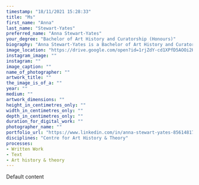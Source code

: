 ```yaml
---
timestamp: "18/11/2021 15:28:33"
title: "Ms"
first_name: "Anna"
last_name: "Stewart-Yates"
preferred_name: "Anna Stewart-Yates"
your_degree: "Bachelor of Art History and Curatorship (Honours)"
biography: "Anna Stewart-Yates is a Bachelor of Art History and Curatorship (Honours) student. Her thesis is titled ‘Modernist Japanese-ness: A Genealogy of Intercultural Design Exchange’. As encountered in design for the home today, the ideas of ‘Japanese-ness’ and ‘modernism’ are twins. Born together in the early twentieth century, the DNA of the one is encoded with that of the other. By placing the example of Yanagi Soetsu’s mingei theory alongside Frank Lloyd Wright’s domestic architecture, Anna’s thesis illustrates the layered matrices of influence, reflexivity and reinterpretation which characterised early twentieth-century intercultural design exchange. These processes and relationships produced the present phenomenon whereby extant ideas of ‘Japanese-ness’ and ‘the modern home’ are uncannily similar – not because one ‘copied’ or ‘appropriated’ the ‘original’ or ‘authentic’ source, but because each co-gestated with the other. Through this ‘way of seeing’ Anna’s research seeks to destabilise the normativity of the present and reveal alternative possibilities for future research."
image_location: "https://drive.google.com/open?id=1rjZdY-cd1XPfD5AOOi2Hmy2th4kws-Np"
instagram_image: ""
instagram: ""
image_caption: ""
name_of_photographer: ""
artwork_title: ""
the_image_is_of_a: ""
year: ""
medium: ""
artwork_dimensions: ""
height_in_centimetres_only: ""
width_in_centimetres_only: ""
depth_in_centimetres_only: ""
duration_for_digital_work: ""
photographer_name: ""
portfolio_url: "https://www.linkedin.com/in/anna-stewart-yates-856148171/"
disciplines: "Centre for Art History & Theory"
processes:
- Written Work
- Text
- Art history & theory
---
```


Default content